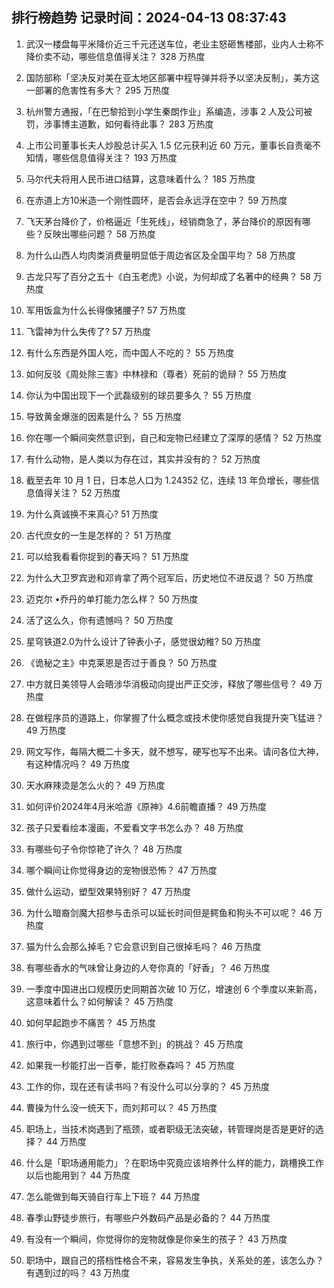 
## 排行榜趋势 记录时间：2024-04-13 08:37:43
  
  1. 武汉一楼盘每平米降价近三千元还送车位，老业主怒砸售楼部，业内人士称不降价卖不动，哪些信息值得关注？ 328 万热度
    
  2. 国防部称「坚决反对美在亚太地区部署中程导弹并将予以坚决反制」，美方这一部署的危害性有多大？ 295 万热度
    
  3. 杭州警方通报，「在巴黎拾到小学生秦朗作业」系编造，涉事 2 人及公司被罚，涉事博主道歉，如何看待此事？ 283 万热度
    
  4. 上市公司董事长夫人炒股总计买入 1.5 亿元获利近 60 万元，董事长自责毫不知情，哪些信息值得关注？ 193 万热度
    
  5. 马尔代夫将用人民币进口结算，这意味着什么？ 185 万热度
    
  6. 在赤道上方10米造一个刚性圆环，是否会永远浮在空中？ 59 万热度
    
  7. 飞天茅台降价了，价格逼近「生死线」，经销商急了，茅台降价的原因有哪些？反映出哪些问题？ 58 万热度
    
  8. 为什么山西人均肉类消费量明显低于周边省区及全国平均？ 58 万热度
    
  9. 古龙只写了百分之五十《白玉老虎》小说，为何却成了名著中的经典？ 58 万热度
    
  10. 军用饭盒为什么长得像猪腰子? 57 万热度
    
  11. 飞雷神为什么失传了? 57 万热度
    
  12. 有什么东西是外国人吃，而中国人不吃的？ 55 万热度
    
  13. 如何反驳《周处除三害》中林禄和（尊者）死前的诡辩？ 55 万热度
    
  14. 你认为中国出现下一个武磊级别的球员要多久？ 55 万热度
    
  15. 导致黄金爆涨的因素是什么？ 55 万热度
    
  16. 你在哪一个瞬间突然意识到，自己和宠物已经建立了深厚的感情？ 52 万热度
    
  17. 有什么动物，是人类以为存在过，其实并没有的？ 52 万热度
    
  18. 截至去年 10 月 1 日，日本总人口为 1.24352 亿，连续 13 年负增长，哪些信息值得关注？ 52 万热度
    
  19. 为什么真诚换不来真心? 51 万热度
    
  20. 古代庶女的一生是怎样的？ 51 万热度
    
  21. 可以给我看看你捉到的春天吗？ 51 万热度
    
  22. 为什么大卫罗宾逊和邓肯拿了两个冠军后，历史地位不进反退？ 50 万热度
    
  23. 迈克尔 •乔丹的单打能力怎么样？ 50 万热度
    
  24. 活了这么久，你有遗憾吗？ 50 万热度
    
  25. 星穹铁道2.0为什么设计了钟表小子，感觉很幼稚? 50 万热度
    
  26. 《诡秘之主》中克莱恩是否过于善良？ 50 万热度
    
  27. 中方就日美领导人会晤涉华消极动向提出严正交涉，释放了哪些信号？ 49 万热度
    
  28. 在做程序员的道路上，你掌握了什么概念或技术使你感觉自我提升突飞猛进？ 49 万热度
    
  29. 网文写作，每隔大概二十多天，就不想写，硬写也写不出来。请问各位大神，有这种情况吗？ 49 万热度
    
  30. 天水麻辣烫是怎么火的？ 49 万热度
    
  31. 如何评价2024年4月米哈游《原神》4.6前瞻直播？ 49 万热度
    
  32. 孩子只爱看绘本漫画，不爱看文字书怎么办？ 48 万热度
    
  33. 有哪些句子令你惊艳了许久？ 48 万热度
    
  34. 哪个瞬间让你觉得身边的宠物很恐怖？ 47 万热度
    
  35. 做什么运动，塑型效果特别好？ 47 万热度
    
  36. 为什么暗裔剑魔大招参与击杀可以延长时间但是鳄鱼和狗头不可以呢？ 46 万热度
    
  37. 猫为什么会那么掉毛？它会意识到自己很掉毛吗？ 46 万热度
    
  38. 有哪些香水的气味曾让身边的人夸你真的「好香」？ 46 万热度
    
  39. 一季度中国进出口规模历史同期首次破 10 万亿，增速创 6 个季度以来新高，这意味着什么？如何解读？ 45 万热度
    
  40. 如何早起跑步不痛苦？ 45 万热度
    
  41. 旅行中，你遇到过哪些「意想不到」的挑战？ 45 万热度
    
  42. 如果我一秒能打出一百拳，能打败泰森吗？ 45 万热度
    
  43. 工作的你，现在还有读书吗？有没什么可以分享的？ 45 万热度
    
  44. 曹操为什么没一统天下，而刘邦可以？ 45 万热度
    
  45. 职场上，当技术岗遇到了瓶颈，或者职级无法突破，转管理岗是否是更好的选择？ 44 万热度
    
  46. 什么是「职场通用能力」？在职场中究竟应该培养什么样的能力，跳槽换工作以后也能用到？ 44 万热度
    
  47. 怎么能做到每天骑自行车上下班？ 44 万热度
    
  48. 春季山野徒步旅行，有哪些户外数码产品是必备的？ 44 万热度
    
  49. 有没有一个瞬间，你觉得你的宠物就像是你亲生的孩子？ 43 万热度
    
  50. 职场中，跟自己的搭档性格合不来，容易发生争执，关系处的差，该怎么办？有遇到过的吗？ 43 万热度
    